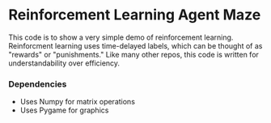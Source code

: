 # Reinforcement Learning Agent Maze
This code is to show a very simple demo of reinforcement learning. Reinforcment learning uses time-delayed labels, which can be thought of as "rewards" or "punishments." Like many other repos, this code is written for understandability over efficiency.

### Dependencies
* Uses Numpy for matrix operations
* Uses Pygame for graphics

